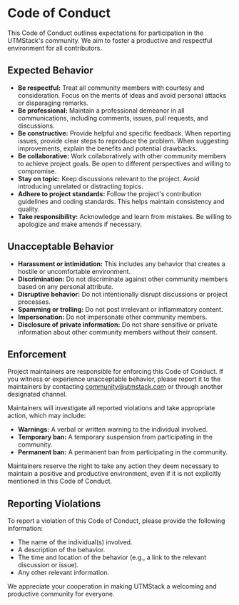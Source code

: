 # Code of Conduct

This Code of Conduct outlines expectations for participation in the UTMStack's community. We aim to foster a productive and respectful environment for all contributors.

## Expected Behavior

* **Be respectful:** Treat all community members with courtesy and consideration.  Focus on the merits of ideas and avoid personal attacks or disparaging remarks.
* **Be professional:** Maintain a professional demeanor in all communications, including comments, issues, pull requests, and discussions.
* **Be constructive:** Provide helpful and specific feedback.  When reporting issues, provide clear steps to reproduce the problem. When suggesting improvements, explain the benefits and potential drawbacks.
* **Be collaborative:** Work collaboratively with other community members to achieve project goals.  Be open to different perspectives and willing to compromise.
* **Stay on topic:** Keep discussions relevant to the project. Avoid introducing unrelated or distracting topics.
* **Adhere to project standards:** Follow the project's contribution guidelines and coding standards.  This helps maintain consistency and quality.
* **Take responsibility:** Acknowledge and learn from mistakes.  Be willing to apologize and make amends if necessary.

## Unacceptable Behavior

* **Harassment or intimidation:** This includes any behavior that creates a hostile or uncomfortable environment.
* **Discrimination:** Do not discriminate against other community members based on any personal attribute.
* **Disruptive behavior:** Do not intentionally disrupt discussions or project processes.
* **Spamming or trolling:** Do not post irrelevant or inflammatory content.
* **Impersonation:** Do not impersonate other community members.
* **Disclosure of private information:** Do not share sensitive or private information about other community members without their consent.

## Enforcement

Project maintainers are responsible for enforcing this Code of Conduct. If you witness or experience unacceptable behavior, please report it to the maintainers by contacting community@utmstack.com or through another designated channel.

Maintainers will investigate all reported violations and take appropriate action, which may include:

* **Warnings:** A verbal or written warning to the individual involved.
* **Temporary ban:** A temporary suspension from participating in the community.
* **Permanent ban:** A permanent ban from participating in the community.

Maintainers reserve the right to take any action they deem necessary to maintain a positive and productive environment, even if it is not explicitly mentioned in this Code of Conduct.

## Reporting Violations

To report a violation of this Code of Conduct, please provide the following information:

* The name of the individual(s) involved.
* A description of the behavior.
* The time and location of the behavior (e.g., a link to the relevant discussion or issue).
* Any other relevant information.

We appreciate your cooperation in making UTMStack a welcoming and productive community for everyone.